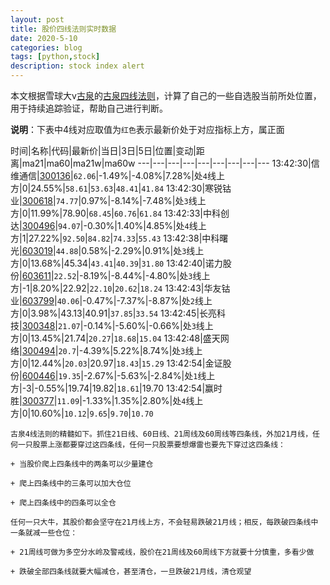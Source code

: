 ```yaml
---
layout: post
title: 股价四线法则实时数据
date: 2020-5-10
categories: blog
tags: [python,stock]
description: stock index alert
---
```



本文根据雪球大v[古泉](https://xueqiu.com/u/7148646888)的[古泉四线法则](https://xueqiu.com/7148646888/130498192)，计算了自己的一些自选股当前所处位置，用于持续追踪验证，帮助自己进行判断。

**说明**：下表中4线对应取值为`红色`表示最新价处于对应指标上方，属正面

时间|名称|代码|最新价|当日|3日|5日|位置|变动|距离|ma21|ma60|ma21w|ma60w
---|---|---|---|---|---|---|---|---
13:42:30|信维通信|[300136](https://xueqiu.com/S/SZ300136)|`62.06`|-1.49%|-4.08%|7.28%|处`4`线上方|0|24.55%|`58.61`|`53.63`|`48.41`|`41.84`
13:42:30|寒锐钴业|[300618](https://xueqiu.com/S/SZ300618)|`74.77`|0.97%|-8.14%|-7.48%|处`3`线上方|0|11.99%|78.90|`68.45`|`60.76`|`61.84`
13:42:33|中科创达|[300496](https://xueqiu.com/S/SZ300496)|`94.07`|-0.30%|1.40%|4.85%|处`4`线上方|1|27.22%|`92.50`|`84.82`|`74.33`|`55.43`
13:42:38|中科曙光|[603019](https://xueqiu.com/S/SH603019)|`44.88`|0.58%|-2.29%|0.91%|处`3`线上方|0|13.68%|45.34|`43.41`|`40.39`|`31.80`
13:42:40|诺力股份|[603611](https://xueqiu.com/S/SH603611)|`22.52`|-8.19%|-8.44%|-4.80%|处`3`线上方|-1|8.20%|22.92|`22.10`|`20.62`|`18.24`
13:42:43|华友钴业|[603799](https://xueqiu.com/S/SH603799)|`40.06`|-0.47%|-7.37%|-8.87%|处`2`线上方|0|3.98%|43.13|40.91|`37.85`|`33.54`
13:42:45|长亮科技|[300348](https://xueqiu.com/S/SZ300348)|`21.07`|-0.14%|-5.60%|-0.66%|处`3`线上方|0|13.45%|21.74|`20.27`|`18.68`|`15.04`
13:42:48|盛天网络|[300494](https://xueqiu.com/S/SZ300494)|`20.7`|-4.39%|5.22%|8.74%|处`3`线上方|0|12.44%|`20.03`|20.97|`18.43`|`15.29`
13:42:54|金证股份|[600446](https://xueqiu.com/S/SH600446)|`19.35`|-2.67%|-5.63%|-2.84%|处`1`线上方|-3|-0.55%|19.74|19.82|`18.61`|19.70
13:42:54|赢时胜|[300377](https://xueqiu.com/S/SZ300377)|`11.09`|-1.33%|1.35%|2.80%|处`4`线上方|0|10.60%|`10.12`|`9.65`|`9.70`|`10.70`

```
古泉4线法则的精髓如下。抓住21日线、60日线、21周线及60周线等四条线，外加21月线，任何一只股票上涨都要穿过这四条线，任何一只股票要想爆雷也要先下穿过这四条线：

+ 当股价爬上四条线中的两条可以少量建仓

+ 爬上四条线中的三条可以加大仓位

+ 爬上四条线中的四条可以全仓

任何一只大牛，其股价都会坚守在21月线上方，不会轻易跌破21月线；相反，每跌破四条线中一条就减一些仓位：

+ 21周线可做为多空分水岭及警戒线，股价在21周线及60周线下方就要十分慎重，多看少做

+ 跌破全部四条线就要大幅减仓，甚至清仓，一旦跌破21月线，清仓观望
```